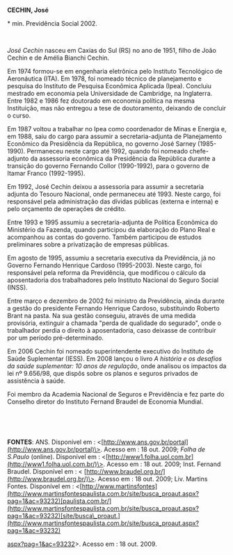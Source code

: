 **CECHIN, José**

\* min. Previdência Social 2002.

 

*José Cechin* nasceu em Caxias do Sul (RS) no ano de 1951, filho de João
Cechin e de Amélia Bianchi Cechin.

Em 1974 formou-se em engenharia eletrônica pelo Instituto Tecnológico de
Aeronáutica (ITA). Em 1978, foi nomeado técnico de planejamento e
pesquisa do Instituto de Pesquisa Econômica Aplicada (Ipea). Concluiu
mestrado em economia pela Universidade de Cambridge, na Inglaterra.
Entre 1982 e 1986 fez doutorado em economia política na mesma
Instituição, mas não entregou a tese de doutoramento, deixando de
concluir o curso.

Em 1987 voltou a trabalhar no Ipea como coordenador de Minas e Energia
e, em 1988, saiu do cargo para assumir a secretaria-adjunta de
Planejamento Econômico da Presidência da República, no governo José
Sarney (1985-1990). Permaneceu neste cargo até 1992, quando foi nomeado
chefe-adjunto da assessoria econômica da Presidência da República
durante a transição do governo Fernando Collor (1990-1992), para o
governo de Itamar Franco (1992-1995).

Em 1992, José Cechin deixou a assessoria para assumir a secretaria
adjunta do Tesouro Nacional, onde permaneceu até 1993. Neste cargo, foi
responsável pela administração das dívidas públicas (externa e interna)
e pelo orçamento de operações de crédito.

Entre 1993 e 1995 assumiu a secretaria-adjunta de Política Econômica do
Ministério da Fazenda, quando participou da elaboração do Plano Real e
acompanhou as contas do governo. Também participou de estudos
preliminares sobre a privatização de empresas públicas.

Em agosto de 1995, assumiu a secretaria executiva da Previdência, já no
Governo Fernando Henrique Cardoso (1995-2003). Neste cargo, foi
responsável pela reforma da Previdência, que modificou o cálculo da
aposentadoria dos trabalhadores pelo Instituto Nacional do Seguro Social
(INSS).

Entre março e dezembro de 2002 foi ministro da Previdência, ainda
durante a gestão do presidente Fernando Henrique Cardoso, substituindo
Roberto Brant na pasta. Na sua gestão conseguiu, através de uma medida
provisória, extinguir a chamada "perda de qualidade do segurado", onde o
trabalhador perdia o direito à aposentadoria, caso deixasse de
contribuir por um período pré-determinado.

Em 2006 Cechin foi nomeado superintendente executivo do Instituto de
Saúde Suplementar (IESS). Em 2008 lançou o livro *A história e os
desafios da saúde suplementar: 10 anos de regulação*, onde analisou os
impactos da lei nº 9.656/98, que dispôs sobre os planos e seguros
privados de assistência à saúde.

Foi membro da Academia Nacional de Seguros e Previdência e fez parte do
Conselho diretor do Instituto Fernand Braudel de Economia Mundial.

 

 

**FONTES**: ANS. Disponível em :
\<[http://www.ans.gov.br/portal](http://www.ans.gov.br/portal)\>. Acesso
em : 18 out. 2009; *Folha* *de S.Paulo* (online). Disponível em :
\<[http://www1.folha.uol.com.br](http://www1.folha.uol.com.br/)\>.
Acesso em : 18 out. 2009; Inst. Fernand Braudel. Disponível em : \<
[http://www.braudel.org.br/](http://www.braudel.org.br/)\>. Acesso em :
18 out. 2009; Liv. Martins Fontes. Disponível em :
\<[http://www.martinsfontes](http://www.martinsfontespaulista.com.br/site/busca_proaut.aspx?pag=1&ac=93232)[paulista.com.br/](http://www.martinsfontespaulista.com.br/site/busca_proaut.aspx?pag=1&ac=93232)[site/busca\_proaut.](http://www.martinsfontespaulista.com.br/site/busca_proaut.aspx?pag=1&ac=93232)

[aspx?pag=1&ac=93232](http://www.martinsfontespaulista.com.br/site/busca_proaut.aspx?pag=1&ac=93232)\>.
Acesso em : 18 out. 2009.

 

 

 

 

 
